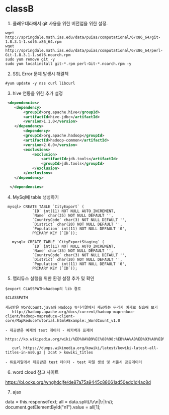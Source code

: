 # classB

1. 클래우데라에서 git 사용을 위한 버전업을 위한 설정.

```
wget http://springdale.math.ias.edu/data/puias/computational/6/x86_64/git-1.8.3.1-1.sdl6.x86_64.rpm
wget http://springdale.math.ias.edu/data/puias/computational/6/x86_64/perl-Git-1.8.3.1-1.sdl6.noarch.rpm
sudo yum remove git -y
sudo yum localinstall git-*.rpm perl-Git-*.noarch.rpm -y
```
 
2.  SSL Error 문제 발생시 해결책 <br>
```
#yum update -y nss curl libcurl
```

3. hive 연동을 위한 추가 설정<br>
```xml
 <dependencies>
  	<dependency>
  		<groupId>org.apache.hive</groupId>
  		<artifactId>hive-jdbc</artifactId>
  		<version>1.1.0</version>
  	</dependency>  	
  		<dependency>
  		<groupId>org.apache.hadoop</groupId>
  		<artifactId>hadoop-common</artifactId>
  		<version>2.6.0</version>
  		<exclusions>
	        <exclusion>
	            <artifactId>jdk.tools</artifactId>
	            <groupId>jdk.tools</groupId>
	        </exclusion>
    	</exclusions>
  	</dependency>

  </dependencies>
```

4. MySql에 table 생성하기
```
 mysql> CREATE TABLE `CityExport` (
            `ID` int(11) NOT NULL AUTO_INCREMENT,
            `Name` char(35) NOT NULL DEFAULT '',
            `CountryCode` char(3) NOT NULL DEFAULT '',
            `District` char(20) NOT NULL DEFAULT '',
            `Population` int(11) NOT NULL DEFAULT '0',
            PRIMARY KEY (`ID`));

   mysql> CREATE TABLE `CityExportStaging` (
            `ID` int(11) NOT NULL AUTO_INCREMENT,
            `Name` char(35) NOT NULL DEFAULT '',
            `CountryCode` char(3) NOT NULL DEFAULT '',
            `District` char(20) NOT NULL DEFAULT '',
            `Population` int(11) NOT NULL DEFAULT '0',
            PRIMARY KEY (`ID`));
```

5. 맵리듀스 실행을 위한 환경 설정 추가 및 확인
```
$export CLASSPATH=hadoop의 lib 경로 

$CLASSPATH

제공받은 WordCount.java와 Hadoop 튜터리얼에서 제공하는 두가지 예제로 실습해 보기
   http://hadoop.apache.org/docs/current/hadoop-mapreduce-client/hadoop-mapreduce-client-core/MapReduceTutorial.html#Example:_WordCount_v1.0

- 제공받은 예제의 test 데이터 - 위키백과 표제어
   https://ko.wikipedia.org/wiki/%ED%8A%B9%EC%88%98:%EB%AA%A8%EB%93%A0%EB%AC%B8%EC%84%9C
   
   curl https://dumps.wikimedia.org/kowiki/latest/kowiki-latest-all-titles-in-ns0.gz | zcat > kowiki_titles 
   
- 튜토리얼에서 제공받은 test 데이터 - test 파일 생성 및 서울시 공공데이터 

```

6. word cloud 참고 사이트

https://bl.ocks.org/wnghdcjfe/de87a75a9445c88061ad50edc1d4ac8d


7. ajax

data = this.responseText;
all = data.split(/\r\n|\r|\n/);
document.getElementById("n1").value = all[1];
